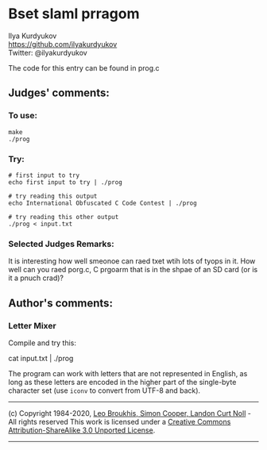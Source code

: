 # Bset slaml prragom

Ilya Kurdyukov  
<https://github.com/ilyakurdyukov>  
Twitter: @ilyakurdyukov  


The code for this entry can be found in prog.c

## Judges' comments:
### To use:

    make
    ./prog

### Try:

    # first input to try
    echo first input to try | ./prog

    # try reading this output
    echo International Obfuscated C Code Contest | ./prog

    # try reading this other output
    ./prog < input.txt

### Selected Judges Remarks:

It is interesting how well smeonoe can raed txet wtih lots of tyops in it.
How well can you raed porg.c, C prgoarm that is in the shpae of an SD card (or
is it a pnuch crad)?

## Author's comments:
### Letter Mixer ###

Compile and try this:

cat input.txt | ./prog

The program can work with letters that are not represented in English, as long as these letters are encoded in the higher part of the single-byte character set (use `iconv` to convert from UTF-8 and back).

-----------------------------------------------------------------------------------------------------
(c) Copyright 1984-2020, [Leo Broukhis, Simon Cooper, Landon Curt Noll][judges] - All rights reserved
This work is licensed under a [Creative Commons Attribution-ShareAlike 3.0 Unported License][cc].

[judges]: http://www.ioccc.org/judges.html
[cc]: http://creativecommons.org/licenses/by-sa/3.0/
-----------------------------------------------------------------------------------------------------
